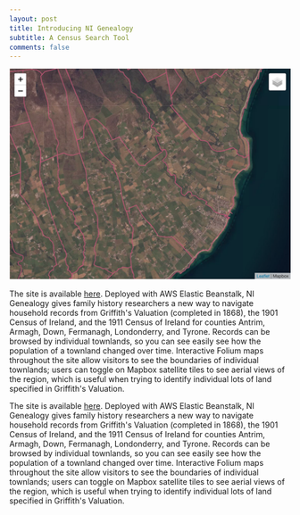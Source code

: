 ```yaml
---
layout: post
title: Introducing NI Genealogy
subtitle: A Census Search Tool
comments: false
---
```


![alt text](/img/NI-Genealogy_Map.png "NI-Genealogy Map")

The site is available [here](http://ni-genealogy.us-east-2.elasticbeanstalk.com/). Deployed with AWS Elastic Beanstalk, NI Genealogy gives family history researchers a new way to navigate household records from Griffith's Valuation (completed in 1868), the 1901 Census of Ireland, and the 1911 Census of Ireland for counties Antrim, Armagh, Down, Fermanagh, Londonderry, and Tyrone. Records can be browsed by individual townlands, so you can see easily see how the population of a townland changed over time. Interactive Folium maps throughout the site allow visitors to see the boundaries of individual townlands; users can toggle on Mapbox satellite tiles to see aerial views of the region, which is useful when trying to identify individual lots of land specified in Griffith's Valuation.

The site is available [here](http://ni-genealogy.us-east-2.elasticbeanstalk.com/). Deployed with AWS Elastic Beanstalk, NI Genealogy gives family history researchers a new way to navigate household records from Griffith's Valuation (completed in 1868), the 1901 Census of Ireland, and the 1911 Census of Ireland for counties Antrim, Armagh, Down, Fermanagh, Londonderry, and Tyrone. Records can be browsed by individual townlands, so you can see easily see how the population of a townland changed over time. Interactive Folium maps throughout the site allow visitors to see the boundaries of individual townlands; users can toggle on Mapbox satellite tiles to see aerial views of the region, which is useful when trying to identify individual lots of land specified in Griffith's Valuation.
